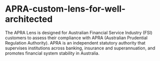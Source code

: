 # APRA-custom-lens-for-well-architected
The APRA Lens is designed for Australian Financial Service Industry (FSI) customers to assess their compliance with APRA (Australian Prudential Regulation Authority). APRA is an independent  statutory authority that supervises institutions across banking, insurance and superannuation,  and promotes financial system stability in Australia.
